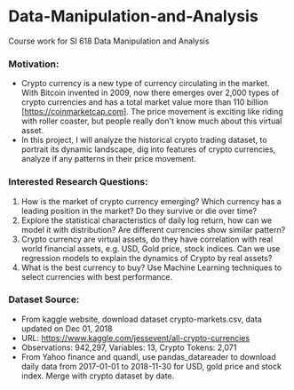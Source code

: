 # Data-Manipulation-and-Analysis
Course work for SI 618 Data Manipulation and Analysis

### Motivation:
- Crypto currency is a new type of currency circulating in the market. With Bitcoin invented in 2009, now there emerges over 2,000 types of crypto currencies and has a total market value more than 110 billion [https://coinmarketcap.com]. The price movement is exciting like riding with roller coaster, but people really don't know much about this virtual asset.
- In this project, I will analyze the historical crypto trading dataset, to portrait its dynamic landscape, dig into features of crypto currencies, analyze if any patterns in their price movement.

### Interested Research Questions:
1. How is the market of crypto currency emerging? Which currency has a leading position in the market? Do they survive or die over time?
2. Explore the statistical characteristics of daily log return, how can we model it with distribution? Are different currencies show similar pattern?
3. Crypto currency are virtual assets, do they have correlation with real world financial assets, e.g. USD, Gold price, stock indices. Can we use regression models to explain the dynamics of Crypto by real assets?
4. What is the best currency to buy? Use Machine Learning techniques to select currencies with best performance.

### Dataset Source:
- From kaggle website, download dataset crypto-markets.csv, data updated on Dec 01, 2018
- URL: https://www.kaggle.com/jessevent/all-crypto-currencies
- Observations: 942,297, Variables: 13, Crypto Tokens: 2,071
- From Yahoo finance and quandl, use pandas_datareader to download daily data from 2017-01-01 to 2018-11-30 for USD, gold price and stock index. Merge with crypto dataset by date.
